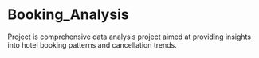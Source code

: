 # Booking_Analysis
Project is comprehensive data analysis project aimed at providing insights into hotel booking patterns and cancellation trends.
